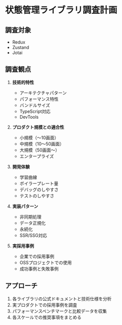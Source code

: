 # 状態管理ライブラリ調査計画

## 調査対象
- Redux
- Zustand
- Jotai

## 調査観点
1. **技術的特性**
   - アーキテクチャパターン
   - パフォーマンス特性
   - バンドルサイズ
   - TypeScript対応
   - DevTools

2. **プロダクト規模との適合性**
   - 小規模（〜10画面）
   - 中規模（10〜50画面）
   - 大規模（50画面〜）
   - エンタープライズ

3. **開発体験**
   - 学習曲線
   - ボイラープレート量
   - デバッグのしやすさ
   - テストのしやすさ

4. **実装パターン**
   - 非同期処理
   - データ正規化
   - 永続化
   - SSR/SSG対応

5. **実採用事例**
   - 企業での採用事例
   - OSSプロジェクトでの使用
   - 成功事例と失敗事例

## アプローチ
1. 各ライブラリの公式ドキュメントと技術仕様を分析
2. 実プロダクトでの採用事例を調査
3. パフォーマンスベンチマークと比較データを収集
4. 各スケールでの推奨事項をまとめる